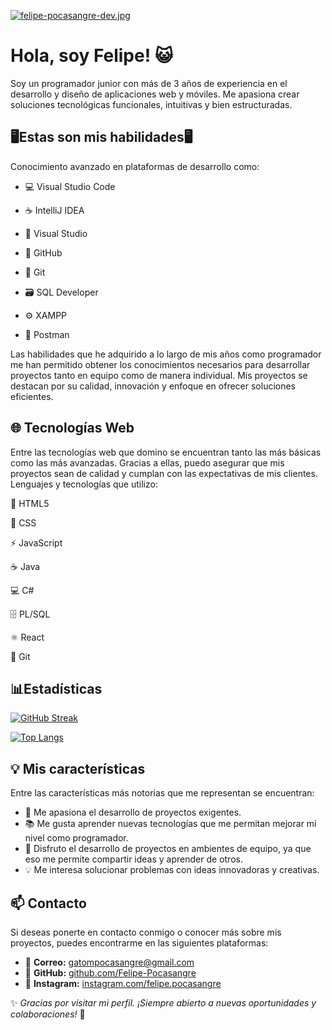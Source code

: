[![felipe-pocasangre-dev.jpg](https://i.postimg.cc/J45LMvb6/felipe-pocasangre-dev.jpg)](https://postimg.cc/xc87PspM)
# Hola, soy Felipe! 😺
Soy un programador junior con más de 3 años de experiencia en el desarrollo y diseño de aplicaciones web y móviles. Me apasiona crear soluciones tecnológicas funcionales, intuitivas y bien estructuradas.


## 🖥️Estas son mis habilidades🖥️
Conocimiento avanzado en plataformas de desarrollo como:

- 💻 Visual Studio Code

- ☕ IntelliJ IDEA

- 🧩 Visual Studio

- 🐙 GitHub

- 🌿 Git

- 🗃️ SQL Developer

- ⚙️ XAMPP

- 🚀 Postman

Las habilidades que he adquirido a lo largo de mis años como programador me han permitido obtener los conocimientos necesarios para desarrollar proyectos tanto en equipo como de manera individual. Mis proyectos se destacan por su calidad, innovación y enfoque en ofrecer soluciones eficientes.


## 🌐 Tecnologías Web

Entre las tecnologías web que domino se encuentran tanto las más básicas como las más avanzadas. Gracias a ellas, puedo asegurar que mis proyectos sean de calidad y cumplan con las expectativas de mis clientes.
Lenguajes y tecnologías que utilizo:

🧱 HTML5

🎨 CSS

⚡ JavaScript

☕ Java

💻 C#

🗄️ PL/SQL

⚛️ React

🌿 Git
## 📊Estadísticas

[![GitHub Streak](https://github-readme-streak-stats.herokuapp.com?user=Felipe-Pocasangre)](https://git.io/streak-stats)


[![Top Langs](https://github-readme-stats.vercel.app/api/top-langs/?username=anuraghazra&layout=donut)](https://github.com/anuraghazra/github-readme-stats)
## 💡 Mis características  

Entre las características más notorias que me representan se encuentran:  

- 🚀 Me apasiona el desarrollo de proyectos exigentes.  
- 📚 Me gusta aprender nuevas tecnologías que me permitan mejorar mi nivel como programador.  
- 🤝 Disfruto el desarrollo de proyectos en ambientes de equipo, ya que eso me permite compartir ideas y aprender de otros.  
- 💡 Me interesa solucionar problemas con ideas innovadoras y creativas.  

## 📫 Contacto  

Si deseas ponerte en contacto conmigo o conocer más sobre mis proyectos, puedes encontrarme en las siguientes plataformas:  

- 📧 **Correo:** [gatompocasangre@gmail.com](mailto:gatompocasangre@gmail.com)   
- 🐙 **GitHub:** [github.com/Felipe-Pocasangre](https://github.com/Felipe-Pocasangre)  
- 📸 **Instagram:** [instagram.com/felipe.pocasangre](https://instagram.com/felipe.pocasangre)  

✨ *Gracias por visitar mi perfil. ¡Siempre abierto a nuevas oportunidades y colaboraciones!* 🚀

